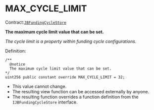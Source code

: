 # MAX\_CYCLE\_LIMIT

Contract:[`JBFundingCycleStore`](../)​‌

**The maximum cycle limit value that can be set.**

_The cycle limit is a property within funding cycle configurations._

Definition:

```solidity
/** 
  @notice 
  The maximum cycle limit value that can be set.
*/
uint256 public constant override MAX_CYCLE_LIMIT = 32;
```

* This value cannot change.
* The resulting view function can be accessed externally by anyone. 
* The resulting function overrides a function definition from the `IJBFundingCycleStore` interface.

